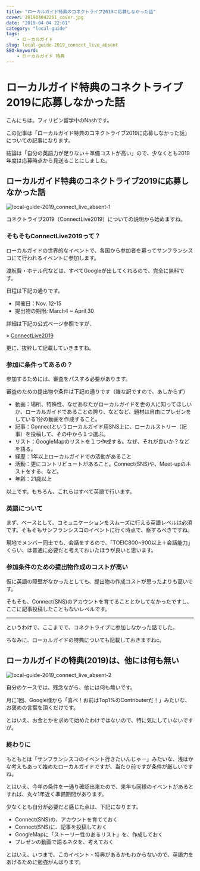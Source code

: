 ```yaml
---
title: "ローカルガイド特典のコネクトライブ2019に応募しなかった話"
cover: 201904042201_cover.jpg
date: "2019-04-04 22:01"
category: "local-guide"
tags:
    - ローカルガイド
slug: local-guide-2019_connect_live_absent
SEO-keyword:
    - ローカルガイド 特典
---
```


# ローカルガイド特典のコネクトライブ2019に応募しなかった話

こんにちは。フィリピン留学中のNashです。

この記事は「ローカルガイド特典のコネクトライブ2019に応募しなかった話」についての記事になります。

結論は「自分の英語力が足りない＋準備コストが高い」ので、少なくとも2019年度は応募時点から見送ることにしました。



## ローカルガイド特典のコネクトライブ2019に応募しなかった話

![local-guide-2019_connect_live_absent-1](201904042201_1.jpg)

コネクトライブ2019（ConnectLive2019）についての説明から始めますね。



### そもそもConnectLive2019って？

ローカルガイドの世界的なイベントで、各国から参加者を募ってサンフランシスコにて行われるイベントに参加します。

渡航費・ホテル代などは、すべてGoogleが出してくれるので、完全に無料です。

日程は下記の通りです。

- 開催日：Nov. 12-15
- 提出物の期限: March4 ~ April 30

詳細は下記の公式ページ参照ですが、

» [ConnectLive2019](https://maps.google.com/localguides/event/connectlive)

更に、抜粋して記載していきますね。



### 参加に条件ってあるの？

参加するためには、審査をパスする必要があります。

審査のための提出物や条件は下記の通りです（雑な訳ですので、あしからず）

- 動画：場所、特殊性、なぜあなたがローカルガイドを世の人に知ってほしいか、ローカルガイドであることの誇り、などなど、題材は自由にプレゼンをしている1分の動画を作成すること。
- 記事：Connectというローカルガイド用SNS上に、ローカルストリー（記事）を投稿して、その中から１つ選ぶ。
- リスト：GoogleMapのリストを１つ作成する。なぜ、それが良いか？などを語る。
- 経歴：1年以上ローカルガイドでの活動があること
- 活動：更にコントリビュートがあること。Connect(SNS)や、Meet-upのホストをする、など。
- 年齢：21歳以上

以上です。もちろん、これらはすべて英語で行います。

### 英語について

まず、ベースとして、コミュニケーションをスムーズに行える英語レベルは必須です。そもそもサンフランシスコのイベントに行く時点で、察するべきですね。

現地でメンバー同士でも、会話をするので、「TOEIC800~900以上＋会話能力」くらい、は普通に必要だと考えておいたほうが良いと思います。





### 参加条件のための提出物作成のコストが高い

仮に英語の障壁がなかったとしても、提出物の作成コストが思ったよりも高いです。

そもそも、Connect(SNS)のアカウントを育てることとかしてなかったですし、ここに記事投稿したこともないレベルです。

---

というわけで、ここまでで、コネクトライブに参加しなかった話でした。

ちなみに、ローカルガイドの特典についても記載しておきますねc。



## ローカルガイドの特典(2019)は、他には何も無い

![local-guide-2019_connect_live_absent-2](201904042201_2.jpg)

自分のケースでは、残念ながら、他には何も無いです。

月に1回、Google様から「喜べ！お前はTop1%のContributerだ！」みたいな、お褒めの言葉を頂くだけです。

とはいえ、お金とかを求めて始めたわけではないので、特に気にしていないですが。



### 終わりに

もともとは「サンフランシスコのイベント行きたいんじゃー」みたいな、浅はかな考えもあって始めたローカルガイドですが、当たり前ですが条件が厳しいですね。

とはいえ、今年の条件を一通り確認出来たので、来年も同様のイベントがあるとすれば、丸々1年近く準備期間があります。

少なくとも自分が必要だと感じた点は、下記になります。

- Connect(SNS)の、アカウントを育てておく
- Connect(SNS)に、記事を投稿しておく
- GoogleMapに「ストーリー性のあるリスト」を、作成しておく
- プレゼンの動画で語るネタを、考えておく



とはいえ、いつまで、このイベント・特典があるかもわからないので、英語力をあげるために勉強がんばります。

